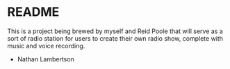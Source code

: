 # README

This is a project being brewed by myself and Reid Poole that will serve as a sort of radio station for users to create their own radio show, complete with music and voice recording. 

* Nathan Lambertson
